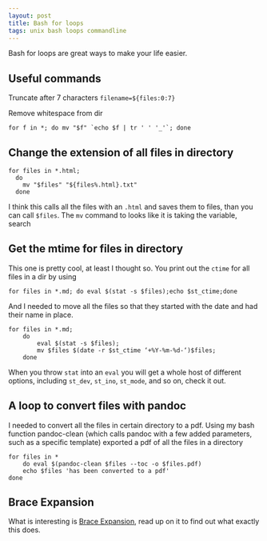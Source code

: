 ```yaml
---
layout: post
title: Bash for loops
tags: unix bash loops commandline
---
```


Bash for loops are great ways to make your life easier.

## Useful commands

Truncate after 7 characters `filename=${files:0:7}`

Remove whitespace from dir 

    for f in *; do mv "$f" `echo $f | tr ' ' '_'`; done

## Change the extension of all files in directory

    for files in *.html;
      do
        mv "$files" "${files%.html}.txt"
      done

I think this calls all the files with an `.html` and saves them to files, than you can call `$files`. The `mv` command to looks like it is taking the variable, search

## Get the mtime for files in directory

This one is pretty cool, at least I thought so. You print out the `ctime` for all files in a dir by using
	
	for files in *.md; do eval $(stat -s $files);echo $st_ctime;done

And I needed to move all the files so that they started with the date and had their name in place.

	for files in *.md; 
		do 
			eval $(stat -s $files);
			mv $files $(date -r $st_ctime ‘+%Y-%m-%d-‘)$files;
		done

When you throw `stat` into an `eval` you will get a whole host of different options, including `st_dev`, `st_ino`, `st_mode`, and so on, check it out.

## A loop to convert files with pandoc

I needed to convert all the files in certain directory to a pdf. Using my bash function pandoc-clean (which calls pandoc with a few added parameters, such as a specific template) exported a pdf of all the files in a directory

	for files in *
		do eval $(pandoc-clean $files --toc -o $files.pdf)
		echo $files 'has been converted to a pdf'
	done

## Brace Expansion

What is interesting is [Brace Expansion](http://www.thegeekstuff.com/2010/06/bash-shell-brace-expansion/), read up on it to find out what exactly this does.
